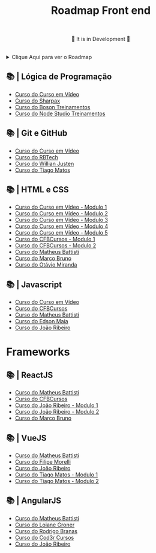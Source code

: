 # <div align="center"> Roadmap Front end </div>

</br>

<div align="center">
<p>🚧 It is in Development 🚧</p>

</br>
</div>


<details>
<summary>Clique Aqui para ver o Roadmap</summary>
</br>
<div align="center">

![image 1](/.github/frontend.jpg)
</div>
</details>

## 📚 | Lógica de Programação

- [Curso do Curso em Vídeo](https://www.youtube.com/watch?v=8mei6uVttho&list=PLHz_AreHm4dmSj0MHol_aoNYCSGFqvfXV)
- [Curso do Sharpax](https://www.youtube.com/watch?v=JaTf3dhx464&list=PLfdDa19nz5SpJMLiGkRSctLH7QBr44goY)
- [Curso do Boson Treinamentos](https://www.youtube.com/watch?v=41ubXTEPFO0&list=PLucm8g_ezqNpYL-z-lutCuBplhx9aqkdd)
- [Curso do Node Studio Treinamentos](https://www.youtube.com/watch?v=4ZAOWlZRbZk&list=PLwXQLZ3FdTVG_mqZcOXhfFf3Po6whFv8o)

## 📚 | Git e GitHub

- [Curso do Curso em Vídeo](https://www.youtube.com/watch?v=xEKo29OWILE&list=PLHz_AreHm4dm7ZULPAmadvNhH6vk9oNZA)
- [Curso do RBTech](https://www.youtube.com/watch?v=WVLhm1AMeYE&list=PLInBAd9OZCzzHBJjLFZzRl6DgUmOeG3H0)
- [Curso do Willian Justen](https://www.youtube.com/watch?v=IBClN6VpJDw&list=PLlAbYrWSYTiPA2iEiQ2PF_A9j__C4hi0A)
- [Curso do Tiago Matos](https://www.youtube.com/watch?v=2c7yWlpWDJM&list=PLcoYAcR89n-qbO7YAVj5S0alABLis_QVU)

## 📚 | HTML e CSS

- [Curso do Curso em Vídeo - Modulo 1 ](https://www.youtube.com/watch?v=epDCjksKMok&list=PLHz_AreHm4dlAnJ_jJtV29RFxnPHDuk9o)
- [Curso do Curso em Vídeo - Modulo 2](https://www.youtube.com/watch?v=Ejkb_YpuHWs&list=PLHz_AreHm4dkZ9-atkcmcBaMZdmLHft8n)
- [Curso do Curso em Vídeo - Modulo 3](https://www.youtube.com/watch?v=vPNIAJ9B4hg&list=PLHz_AreHm4dlUpEXkY1AyVLQGcpSgVF8s)
- [Curso do Curso em Vídeo - Modulo 4](https://www.youtube.com/watch?v=ofFgnDtn_1c&list=PLHz_AreHm4dmcAviDwiGgHbeEJToxbOpZ)
- [Curso do Curso em Vídeo - Modulo 5](https://www.youtube.com/watch?v=zHKHMmEG9vE&list=PLHz_AreHm4dkcVCk2Bn_fdVQ81Fkrh6WT)
- [Curso do CFBCursos - Modulo 1](https://www.youtube.com/watch?v=8dPpZsC6Vg8&list=PLx4x_zx8csUgS5ioRmQVBeGHmKBQEyNXQ)
- [Curso do CFBCursos - Modulo 2 ](https://www.youtube.com/watch?v=BUpk68lggtY&list=PLx4x_zx8csUiVHRDO_7qhOaeNrrQ5uU8c)
- [Curso do Matheus Battisti](https://www.youtube.com/watch?v=3a9Qd026DOI&list=PLnDvRpP8Bnez2LJGshXKtid2f-aUkFOqM)
- [Curso do Marco Bruno](https://www.youtube.com/watch?v=CZPa3-1BKnY&list=PLirko8T4cEmzrH3jIJi7R7ufeqcpXYaLa)
- [Curso do Otávio Miranda](https://www.youtube.com/watch?v=bCFTv8a59PE&list=PLbIBj8vQhvm00J3f3rD33tRuNLem8EgEA)

## 📚 | Javascript

- [Curso do Curso em Vídeo](https://www.youtube.com/watch?v=BXqUH86F-kA&list=PLntvgXM11X6pi7mW0O4ZmfUI1xDSIbmTm)
- [Curso do CFBCursos](https://www.youtube.com/watch?v=lcKo-ycLDNw&list=PLx4x_zx8csUj3IbPQ4_X5jis_SkCol3eC)
- [Curso do Matheus Battisti](https://www.youtube.com/watch?v=TkD0QMyBa28&list=PLnDvRpP8BneysKU8KivhnrVaKpILD3gZ6)
- [Curso do Edson Maia](https://www.youtube.com/watch?v=E1Ww5Y1EnWQ&list=PLnex8IkmReXxZEXje06kW1uCwm5iC8M_Z)
- [Curso do João Ribeiro](https://www.youtube.com/watch?v=pOoP8DE_H70&list=PLXik_5Br-zO-h6HFz_aYmQmb0HshP135F)

# Frameworks

## 📚 | ReactJS 

- [Curso do Matheus Battisti](https://www.youtube.com/watch?v=FXqX7oof0I4&list=PLnDvRpP8BneyVA0SZ2okm-QBojomniQVO)
- [Curso do CFBCursos](https://www.youtube.com/watch?v=1LhX2u6_BJE&list=PLx4x_zx8csUh752BVDGZkxYpY9lS40fyC)
- [Curso do João Ribeiro - Modulo 1](https://www.youtube.com/watch?v=C8M94QLJy0o&list=PLXik_5Br-zO9YVs9bxi7zoQlKq59VPTX1)
- [Curso do João Ribeiro - Modulo 2](https://www.youtube.com/watch?v=F7fJm_IMM_8&list=PLXik_5Br-zO_47e0Zdjog8t2z76Fhlf9M)
- [Curso do Marco Bruno](https://www.youtube.com/watch?v=aUDgoPsrPNg&list=PLirko8T4cEmzWZVn_ZKQbfDOuCnSZJ4va)

## 📚 | VueJS

- [Curso do Matheus Battisti](https://www.youtube.com/watch?v=wsAQQioPIJs&list=PLnDvRpP8BnezDglaAvtWgQXzsOmXUuRHL)
- [Curso do Filipe Morelli ](https://www.youtube.com/watch?v=MoUO5DEyOmM&list=PLWhiA_CuQkbDxptXchXrYuGZnhlwnJgOF)
- [Curso do João Ribeiro](https://www.youtube.com/watch?v=fnPXT1z0Ctw&list=PLXik_5Br-zO_xQHAH9GrNR1gAefYWaKxz)
- [Curso do Tiago Matos - Modulo 1](https://www.youtube.com/watch?v=07-TvnH7XNo&list=PLcoYAcR89n-qq1vGRbaUiV6Q9puy0qigW)
- [Curso do Tiago Matos - Modulo 2](https://www.youtube.com/watch?v=HjD8UwyUgoc&list=PLcoYAcR89n-qTYqfWTGxXMnAvCqY3JF8w)

## 📚 | AngularJS

- [Curso do Matheus Battisti](https://www.youtube.com/watch?v=vJt_K1bFUeA&list=PLnDvRpP8Bnex2GQEN0768_AxZg_RaIGmw)
- [Curso do Loiane Groner](https://www.youtube.com/watch?v=tPOMG0D57S0&list=PLGxZ4Rq3BOBoSRcKWEdQACbUCNWLczg2G)
- [Curso do Rodrigo Branas](https://www.youtube.com/watch?v=_y7rKxqPoyg&list=PLQCmSnNFVYnTD5p2fR4EXmtlR6jQJMbPb)
- [Curso do Cod3r Cursos](https://www.youtube.com/watch?v=NCrWXZtlc7Q&list=PLdPPE0hUkt0rPyAkdhHIIquKbwrGUkvw3)
- [Curso do João Ribeiro](https://www.youtube.com/watch?v=KZrMuOEk1cE&list=PLXik_5Br-zO9Rly_0vxD4p1TF8z7p6Dx5)

